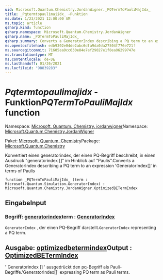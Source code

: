```yaml
---
uid: Microsoft.Quantum.Chemistry.JordanWigner._PQTermToPauliMajIdx_
title: _Pqtermtopaulimajidx_ -Funktion
ms.date: 1/23/2021 12:00:00 AM
ms.topic: article
qsharp.kind: function
qsharp.namespace: Microsoft.Quantum.Chemistry.JordanWigner
qsharp.name: _PQTermToPauliMajIdx_
qsharp.summary: Converts a GeneratorIndex describing a PQ term to an expression 'GeneratorIndex[]' in terms of Paulis
ms.openlocfilehash: edb9302e04de2abc6dfa9da0da27504f776e721f
ms.sourcegitcommit: 71605ea9cc630e84e7ef29027e1f0ea06299747e
ms.translationtype: MT
ms.contentlocale: de-DE
ms.lasthandoff: 01/26/2021
ms.locfileid: "98839283"
---
```

# <a name="_pqtermtopaulimajidx_-function"></a><span data-ttu-id="c31af-102">_Pqtermtopaulimajidx_ -Funktion</span><span class="sxs-lookup"><span data-stu-id="c31af-102">_PQTermToPauliMajIdx_ function</span></span>

<span data-ttu-id="c31af-103">Namespace: [Microsoft. Quantum. Chemistry. jordanwigner](xref:Microsoft.Quantum.Chemistry.JordanWigner)</span><span class="sxs-lookup"><span data-stu-id="c31af-103">Namespace: [Microsoft.Quantum.Chemistry.JordanWigner](xref:Microsoft.Quantum.Chemistry.JordanWigner)</span></span>

<span data-ttu-id="c31af-104">Paket: [Microsoft. Quantum. Chemistry](https://nuget.org/packages/Microsoft.Quantum.Chemistry)</span><span class="sxs-lookup"><span data-stu-id="c31af-104">Package: [Microsoft.Quantum.Chemistry](https://nuget.org/packages/Microsoft.Quantum.Chemistry)</span></span>


<span data-ttu-id="c31af-105">Konvertiert einen generatorindex, der einen PQ-Begriff beschreibt, in einen Ausdruck "generatorindex []" im Hinblick auf "Paulis".</span><span class="sxs-lookup"><span data-stu-id="c31af-105">Converts a GeneratorIndex describing a PQ term to an expression 'GeneratorIndex[]' in terms of Paulis</span></span>

```qsharp
function _PQTermToPauliMajIdx_ (term : Microsoft.Quantum.Simulation.GeneratorIndex) : Microsoft.Quantum.Chemistry.JordanWigner.OptimizedBETermIndex
```


## <a name="input"></a><span data-ttu-id="c31af-106">Eingabe</span><span class="sxs-lookup"><span data-stu-id="c31af-106">Input</span></span>

### <a name="term--generatorindex"></a><span data-ttu-id="c31af-107">Begriff: [generatorindex](xref:Microsoft.Quantum.Simulation.GeneratorIndex)</span><span class="sxs-lookup"><span data-stu-id="c31af-107">term : [GeneratorIndex](xref:Microsoft.Quantum.Simulation.GeneratorIndex)</span></span>

<span data-ttu-id="c31af-108">`GeneratorIndex` , der einen PQ-Begriff darstellt.</span><span class="sxs-lookup"><span data-stu-id="c31af-108">`GeneratorIndex` representing a PQ term.</span></span>



## <a name="output--optimizedbetermindex"></a><span data-ttu-id="c31af-109">Ausgabe: [optimizedbetermindex](xref:Microsoft.Quantum.Chemistry.JordanWigner.OptimizedBETermIndex)</span><span class="sxs-lookup"><span data-stu-id="c31af-109">Output : [OptimizedBETermIndex](xref:Microsoft.Quantum.Chemistry.JordanWigner.OptimizedBETermIndex)</span></span>

<span data-ttu-id="c31af-110">' Generatorindex [] ' ausgedrückt den pq-Begriff als Pauli-Begriffe.</span><span class="sxs-lookup"><span data-stu-id="c31af-110">'GeneratorIndex[]' expressing PQ term as Pauli terms.</span></span>